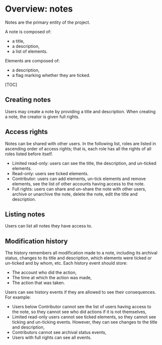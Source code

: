 # Overview: notes

Notes are the primary entity of the project.

A note is composed of:
- a title,
- a description,
- a list of elements.

Elements are composed of:
- a description,
- a flag marking whether they are ticked.

[TOC]

## Creating notes

Users may create a note by providing a title and description.
When creating a note, the creator is given full rights.

## Access rights

Notes can be shared with other users.
In the following list, roles are listed in ascending order of access rights; that is, each role has all the rights of all roles listed before itself.

- Limited read-only: users can see the title, the description, and un-ticked elements.
- Read-only: users see ticked elements.
- Contributor: users can add elements, un-tick elements and remove elements, see the list of other accounts having access to the note.
- Full rights: users can share and un-share the note with other users, archive or unarchive the note, delete the note, edit the title and description.

## Listing notes

Users can list all notes they have access to.

## Modification history

The history remembers all modification made to a note, including its archival status, changes to its title and description, which elements were ticked or un-ticked and by whom, etc.
Each history event should store:
- The account who did the action,
- The time at which the action was made,
- The action that was taken.

Users can see history events if they are allowed to see their consequences. For example:
- Users below Contributor cannot see the list of users having access to the note, so they cannot see who did actions if it is not themselves,
- Limited read-only users cannot see ticked elements, so they cannot see ticking and un-ticking events. However, they can see changes to the title and description,
- Contributors cannot see archival status events,
- Users with full rights can see all events.

